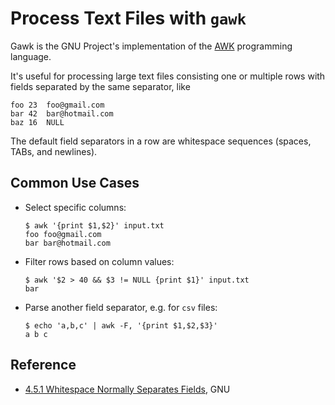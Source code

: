 # Process Text Files with `gawk`

Gawk is the GNU Project's implementation of the [AWK](https://en.wikipedia.org/wiki/AWK) programming language.

It's useful for processing large text files consisting one or multiple rows with fields separated by the same separator, like

```
foo 23  foo@gmail.com
bar 42  bar@hotmail.com
baz 16  NULL
```

The default field separators in a row are whitespace sequences (spaces, TABs, and newlines).

## Common Use Cases

* Select specific columns:

  ```console
  $ awk '{print $1,$2}' input.txt
  foo foo@gmail.com
  bar bar@hotmail.com
  ```

* Filter rows based on column values:

  ```console
  $ awk '$2 > 40 && $3 != NULL {print $1}' input.txt
  bar
  ```

* Parse another field separator, e.g. for `csv` files:

  ```console
  $ echo 'a,b,c' | awk -F, '{print $1,$2,$3}'
  a b c
  ```

## Reference

* [4.5.1 Whitespace Normally Separates Fields](https://www.gnu.org/software/gawk/manual/html_node/Default-Field-Splitting.html#Default-Field-Splitting), GNU
